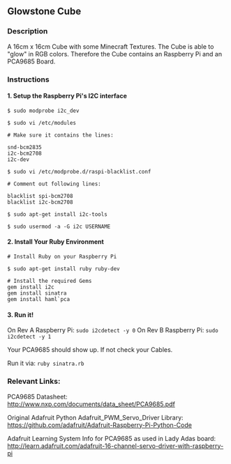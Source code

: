 ## Glowstone Cube ##

### Description ###
A 16cm x 16cm Cube with some Minecraft Textures. The Cube is able to "glow" in RGB colors.
Therefore the Cube contains an Raspberry Pi and an PCA9685 Board.


### Instructions ###

#### 1. Setup the Raspberry Pi's I2C interface ####

``$ sudo modprobe i2c_dev``

``$ sudo vi /etc/modules``

```
# Make sure it contains the lines:

snd-bcm2835
i2c-bcm2708
i2c-dev
```

``$ sudo vi /etc/modprobe.d/raspi-blacklist.conf ``

```
# Comment out following lines:

blacklist spi-bcm2708
blacklist i2c-bcm2708
```

``$ sudo apt-get install i2c-tools``

``$ sudo usermod -a -G i2c USERNAME``

#### 2. Install Your Ruby Environment ####

```
# Install Ruby on your Raspberry Pi

$ sudo apt-get install ruby ruby-dev
```

```
# Install the required Gems
gem install i2c
gem install sinatra
gem install haml`pca
```

#### 3. Run it! ####

On Rev A Raspberry Pi: 
`sudo i2cdetect -y 0`
On Rev B Raspberry Pi:
`sudo i2cdetect -y 1`

Your PCA9685 should show up. If not check your Cables.


Run it via:
`ruby sinatra.rb`

### Relevant Links: ###

PCA9685 Datasheet:
http://www.nxp.com/documents/data_sheet/PCA9685.pdf

Original Adafruit Python Adafruit_PWM_Servo_Driver Library:
https://github.com/adafruit/Adafruit-Raspberry-Pi-Python-Code

Adafruit Learning System Info for PCA9685 as used in Lady Adas board:
http://learn.adafruit.com/adafruit-16-channel-servo-driver-with-raspberry-pi